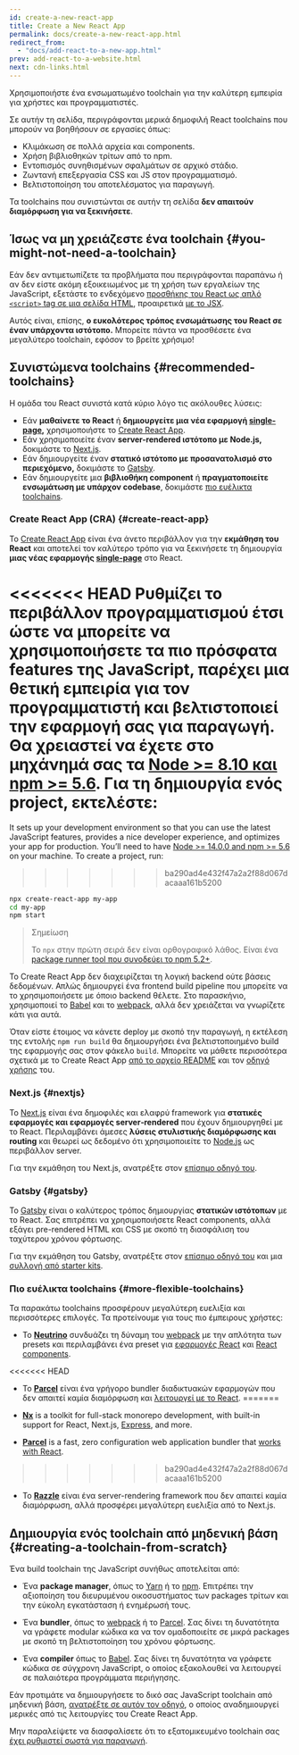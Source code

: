```yaml
---
id: create-a-new-react-app
title: Create a New React App
permalink: docs/create-a-new-react-app.html
redirect_from:
  - "docs/add-react-to-a-new-app.html"
prev: add-react-to-a-website.html
next: cdn-links.html
---
```


Χρησιμοποιήστε ένα ενσωματωμένο toolchain για την καλύτερη εμπειρία για χρήστες και προγραμματιστές.

Σε αυτήν τη σελίδα, περιγράφονται μερικά δημοφιλή React toolchains που μπορούν να βοηθήσουν σε εργασίες όπως:

* Κλιμάκωση σε πολλά αρχεία και components.
* Χρήση βιβλιοθηκών τρίτων από το npm.
* Εντοπισμός συνηθισμένων σφαλμάτων σε αρχικό στάδιο.
* Ζωντανή επεξεργασία CSS και JS στον προγραμματισμό.
* Βελτιστοποίηση του αποτελέσματος για παραγωγή.

Τα toolchains που συνιστώνται σε αυτήν τη σελίδα **δεν απαιτούν διαμόρφωση για να ξεκινήσετε**.

## Ίσως να μη χρειάζεστε ένα toolchain {#you-might-not-need-a-toolchain}

Εάν δεν αντιμετωπίζετε τα προβλήματα που περιγράφονται παραπάνω ή αν δεν είστε ακόμη εξοικειωμένος με τη χρήση των εργαλείων της JavaScript, εξετάστε το ενδεχόμενο [προσθήκης του React ως απλό `<script>` tag σε μια σελίδα HTML](/docs/add-react-to-a-website.html), προαιρετικά [με το JSX](/docs/add-react-to-a-website.html#optional-try-react-with-jsx).

Αυτός είναι, επίσης, **ο ευκολότερος τρόπος ενσωμάτωσης του React σε έναν υπάρχοντα ιστότοπο.** Μπορείτε πάντα να προσθέσετε ένα μεγαλύτερο toolchain, εφόσον το βρείτε χρήσιμο!

## Συνιστώμενα toolchains {#recommended-toolchains}

Η ομάδα του React συνιστά κατά κύριο λόγο τις ακόλουθες λύσεις:

- Εάν **μαθαίνετε το React** ή **δημιουργείτε μια νέα εφαρμογή [single-page](/docs/glossary.html#single-page-application),** χρησιμοποιήστε το [Create React App](#create-react-app).
- Εάν χρησιμοποιείτε έναν **server-rendered ιστότοπο με Node.js,** δοκιμάστε το [Next.js](#nextjs).
- Εάν δημιουργείτε έναν **στατικό ιστότοπο με προσανατολισμό στο περιεχόμενο,** δοκιμάστε το [Gatsby](#gatsby).
- Εάν δημιουργείτε μια **βιβλιοθήκη component** ή **πραγματοποιείτε ενσωμάτωση με υπάρχον codebase**, δοκιμάστε [πιο ευέλικτα toolchains](#more-flexible-toolchains).

### Create React App (CRA) {#create-react-app}

Το [Create React App](https://github.com/facebookincubator/create-react-app) είναι ένα άνετο περιβάλλον για την **εκμάθηση του React** και αποτελεί τον καλύτερο τρόπο για να ξεκινήσετε τη δημιουργία **μιας νέας εφαρμογής [single-page](/docs/glossary.html#single-page-application)** στο React.

<<<<<<< HEAD
Ρυθμίζει το περιβάλλον προγραμματισμού έτσι ώστε να μπορείτε να χρησιμοποιήσετε τα πιο πρόσφατα features της JavaScript, παρέχει μια θετική εμπειρία για τον προγραμματιστή και βελτιστοποιεί την εφαρμογή σας για παραγωγή. Θα χρειαστεί να έχετε στο μηχάνημά σας τα [Node >= 8.10 και npm >= 5.6](https://nodejs.org/en/). Για τη δημιουργία ενός project, εκτελέστε:
=======
It sets up your development environment so that you can use the latest JavaScript features, provides a nice developer experience, and optimizes your app for production. You’ll need to have [Node >= 14.0.0 and npm >= 5.6](https://nodejs.org/en/) on your machine. To create a project, run:
>>>>>>> ba290ad4e432f47a2a2f88d067dacaaa161b5200

```bash
npx create-react-app my-app
cd my-app
npm start
```

>Σημείωση
>
>Το `npx` στην πρώτη σειρά δεν είναι ορθογραφικό λάθος. Είναι ένα [package runner tool που συνοδεύει το npm 5.2+](https://medium.com/@maybekatz/introducing-npx-an-npm-package-runner-55f7d4bd282b).

Το Create React App δεν διαχειρίζεται τη λογική backend ούτε βάσεις δεδομένων. Απλώς δημιουργεί ένα frontend build pipeline που μπορείτε να το χρησιμοποιήσετε με όποιο backend θέλετε. Στο παρασκήνιο, χρησιμοποιεί το [Babel](https://babeljs.io/) και το [webpack](https://webpack.js.org/), αλλά δεν χρειάζεται να γνωρίζετε κάτι για αυτά.

Όταν είστε έτοιμος να κάνετε deploy με σκοπό την παραγωγή, η εκτέλεση της εντολής `npm run build` θα δημιουργήσει ένα βελτιστοποιημένο build της εφαρμογής σας στον φάκελο `build`. Μπορείτε να μάθετε περισσότερα σχετικά με το Create React App [από το αρχείο README](https://github.com/facebookincubator/create-react-app#create-react-app--) και τον [οδηγό χρήσης](https://facebook.github.io/create-react-app/) του.

### Next.js {#nextjs}

Το [Next.js](https://nextjs.org/) είναι ένα δημοφιλές και ελαφρύ framework για **στατικές εφαρμογές και εφαρμογές server‑rendered** που έχουν δημιουργηθεί με το React. Περιλαμβάνει άμεσες **λύσεις στυλιστικής διαμόρφωσης και routing** και θεωρεί ως δεδομένο ότι χρησιμοποιείτε το [Node.js](https://nodejs.org/) ως περιβάλλον server.

Για την εκμάθηση του Next.js, ανατρέξτε στον [επίσημο οδηγό του](https://nextjs.org/learn/).

### Gatsby {#gatsby}

Το [Gatsby](https://www.gatsbyjs.org/) είναι ο καλύτερος τρόπος δημιουργίας **στατικών ιστότοπων** με το React. Σας επιτρέπει να χρησιμοποιήσετε React components, αλλά εξάγει pre-rendered HTML και CSS με σκοπό τη διασφάλιση του ταχύτερου χρόνου φόρτωσης.

Για την εκμάθηση του Gatsby, ανατρέξτε στον [επίσημο οδηγό του](https://www.gatsbyjs.org/docs/) και μια [συλλογή από starter kits](https://www.gatsbyjs.org/docs/gatsby-starters/).

### Πιο ευέλικτα toolchains {#more-flexible-toolchains}

Τα παρακάτω toolchains προσφέρουν μεγαλύτερη ευελιξία και περισσότερες επιλογές. Τα προτείνουμε για τους πιο έμπειρους χρήστες:

- Το **[Neutrino](https://neutrinojs.org/)** συνδυάζει τη δύναμη του [webpack](https://webpack.js.org/) με την απλότητα των presets και περιλαμβάνει ένα preset για [εφαρμογές React](https://neutrinojs.org/packages/react/) και [React components](https://neutrinojs.org/packages/react-components/).

<<<<<<< HEAD
- Το **[Parcel](https://parceljs.org/)** είναι ένα γρήγορο bundler διαδικτυακών εφαρμογών που δεν απαιτεί καμία διαμόρφωση και [λειτουργεί με το React](https://parceljs.org/recipes.html#react).
=======
- **[Nx](https://nx.dev/react)** is a toolkit for full-stack monorepo development, with built-in support for React, Next.js, [Express](https://expressjs.com/), and more.

- **[Parcel](https://parceljs.org/)** is a fast, zero configuration web application bundler that [works with React](https://parceljs.org/recipes/react/).
>>>>>>> ba290ad4e432f47a2a2f88d067dacaaa161b5200

- Το **[Razzle](https://github.com/jaredpalmer/razzle)** είναι ένα server-rendering framework που δεν απαιτεί καμία διαμόρφωση, αλλά προσφέρει μεγαλύτερη ευελιξία από το Next.js.

## Δημιουργία ενός toolchain από μηδενική βάση {#creating-a-toolchain-from-scratch}

Ένα build toolchain της JavaScript συνήθως αποτελείται από:

* Ένα **package manager**, όπως το [Yarn](https://yarnpkg.com/) ή το [npm](https://www.npmjs.com/). Επιτρέπει την αξιοποίηση του διευρυμένου οικοσυστήματος των packages τρίτων και την εύκολη εγκατάσταση ή ενημέρωσή τους.

* Ένα **bundler**, όπως το [webpack](https://webpack.js.org/) ή το [Parcel](https://parceljs.org/). Σας δίνει τη δυνατότητα να γράφετε modular κώδικα κα να τον ομαδοποιείτε σε μικρά packages με σκοπό τη βελτιστοποίηση του χρόνου φόρτωσης.

* Ένα **compiler** όπως το [Babel](https://babeljs.io/). Σας δίνει τη δυνατότητα να γράφετε κώδικα σε σύγχρονη JavaScript, ο οποίος εξακολουθεί να λειτουργεί σε παλαιότερα προγράμματα περιήγησης.

Εάν προτιμάτε να δημιουργήσετε το δικό σας JavaScript toolchain από μηδενική βάση, [ανατρέξτε σε αυτόν τον οδηγό](https://blog.usejournal.com/creating-a-react-app-from-scratch-f3c693b84658), ο οποίος αναδημιουργεί μερικές από τις λειτουργίες του Create React App.

Μην παραλείψετε να διασφαλίσετε ότι το εξατομικευμένο toolchain σας [έχει ρυθμιστεί σωστά για παραγωγή](/docs/optimizing-performance.html#use-the-production-build).
